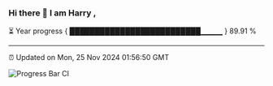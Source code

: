 ### Hi there 👋 I am Harry , 

⏳ Year progress { ██████████████████████████▁▁▁▁ } 89.91 %

---

⏰ Updated on Mon, 25 Nov 2024 01:56:50 GMT

![Progress Bar CI](https://github.com/duykhang68/duykhang68/workflows/Progress%20Bar%20CI/badge.svg)
